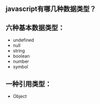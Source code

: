 ## javascript有哪几种数据类型？

## 六种基本数据类型：

- undefined
- null
- string
- boolean
- number
- symbol

## 一种引用类型：

- Object